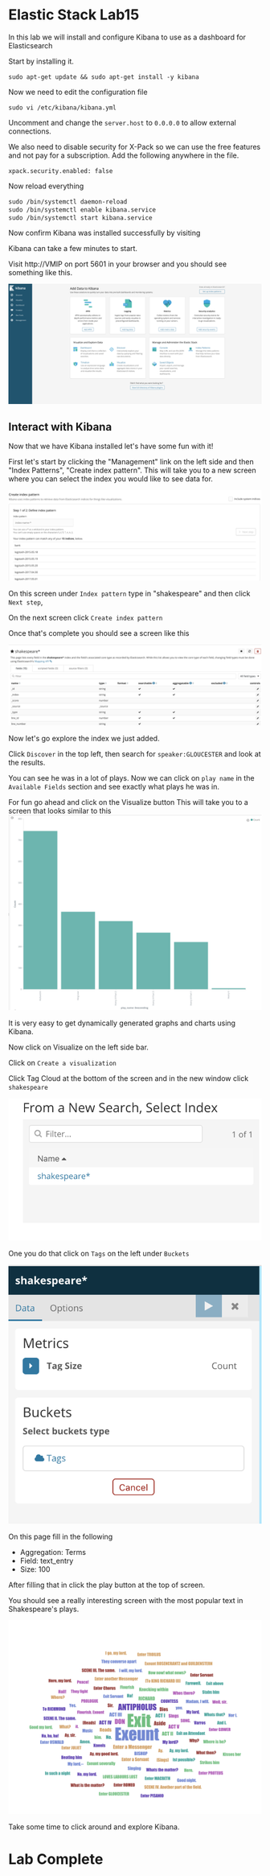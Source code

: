 # Elastic Stack Lab15

In this lab we will install and configure Kibana to use as a dashboard for Elasticsearch

Start by installing it. 
```
sudo apt-get update && sudo apt-get install -y kibana 
```

Now we need to edit the configuration file 
```
sudo vi /etc/kibana/kibana.yml
```

Uncomment and change the `server.host` to `0.0.0.0` to allow external connections. 

We also need to disable security for X-Pack so we can use the free features and not pay for a subscription. Add the following anywhere in the file.
```
xpack.security.enabled: false
```

Now reload everything 
```
sudo /bin/systemctl daemon-reload
sudo /bin/systemctl enable kibana.service
sudo /bin/systemctl start kibana.service
```

Now confirm Kibana was installed successfully by visiting 

Kibana can take a few minutes to start.

Visit http://VMIP on port 5601 in your browser and you should see something like this. 


![](index/39FF03FE-F867-4B19-BF78-0C2844DB0018%208.png)

## Interact with Kibana 
Now that we have Kibana installed let's have some fun with it! 

First let's start by clicking the "Management" link on the left side and then "Index Patterns", "Create index pattern". This will take you to a new screen where you can select the index you would like to see data for. 


![](index/1F4FC10F-7265-4030-9C57-C5AFF6A37217%208.png)

On this screen under `Index pattern` type in "shakespeare" and then click `Next step`, 

On the next screen click `Create index pattern`

Once that's complete you should see a screen like this

![](index/5528C188-7C40-4A3A-A796-A7625C314B9F%208.png)


Now let's go explore the index we just added. 

Click `Discover` in the top left, then search for 
`speaker:GLOUCESTER` and look at the results. 

You can see he was in a lot of plays.  Now  we can click on `play name` in the `Available Fields` section and see exactly what plays he was in.

For fun go ahead and click on the Visualize button 
This will take you to a screen that looks similar to this 
![](index/98873363-4E9A-41C2-861B-C0E72F15FB1A%208.png)


It is very easy to get dynamically generated graphs and charts using Kibana. 

Now click on Visualize on the left side bar.

Click on `Create a visualization`

Click Tag Cloud at the bottom of the screen and in the new window click `shakespeare`

![](index/3EEE69E5-4A45-409E-A50A-D4EF35DAB773%208.png)


One you do that click on `Tags` on the left under `Buckets`

![](index/E29AF805-A7FC-425C-9771-2154931756BB%208.png)


On this page fill in the following 
* Aggregation: Terms
* Field: text_entry
* Size: 100

After filling that in click the play button at the top of screen.

You should see a really interesting screen with the most popular text in Shakespeare's plays. 

![](index/52E2D94C-F9CE-4A42-9A91-3C77CEA57B4C%208.png)

Take some time to click around and explore Kibana. 

# Lab Complete 





